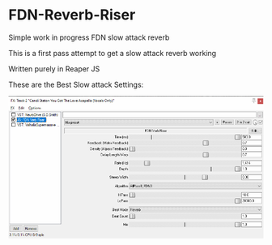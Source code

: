 # FDN-Reverb-Riser
Simple work in progress FDN slow attack reverb

This is a first pass attempt to get a slow attack reverb working

Written purely in Reaper JS

These are the Best Slow attack Settings:

![](./Images/FDN_Riser_Settings.png)

